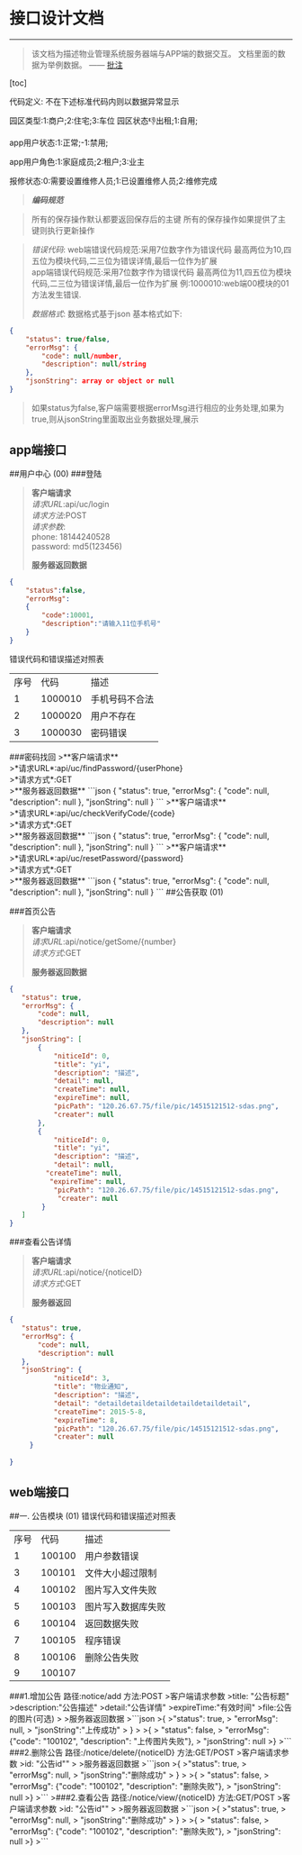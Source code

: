 # 接口设计文档
---------------------
> 该文档为描述物业管理系统服务器端与APP端的数据交互。
> 文档里面的数据为举例数据。        —— [批注](mailto:kangbiao@kangbiao.org)

[toc]

代码定义:
不在下述标准代码内则以数据异常显示

园区类型:1:商户;2:住宅;3:车位
园区状态:-1:出租;1:自用;

app用户状态:1:正常;-1:禁用;

app用户角色:1:家庭成员;2:租户;3:业主

报修状态:0:需要设置维修人员;1:已设置维修人员;2:维修完成

>***编码规范***<br/>

> 所有的保存操作默认都要返回保存后的主键
> 所有的保存操作如果提供了主键则执行更新操作


>*错误代码*:
>web端错误代码规范:采用7位数字作为错误代码
>最高两位为10,四五位为模块代码,二三位为错误详情,最后一位作为扩展<br/>
>app端错误代码规范:采用7位数字作为错误代码
>最高两位为11,四五位为模块代码,二三位为错误详情,最后一位作为扩展
>例:1000010:web端00模块的01方法发生错误.
>
>*数据格式*:
>数据格式基于json
>基本格式如下:
```json
{
    "status": true/false,
    "errorMsg": {
        "code": null/number,
        "description": null/string
    },
    "jsonString": array or object or null
}
```
>如果status为false,客户端需要根据errorMsg进行相应的业务处理,如果为true,则从jsonString里面取出业务数据处理,展示

**app端接口**
--------------

##用户中心 (00)
###登陆
>**客户端请求**<br/>
>*请求URL*:api/uc/login<br/>
>*请求方法*:POST<br/>
>*请求参数*:<br/>
>phone: 18144240528<br/>
>password: md5(123456)
>
>**服务器返回数据**
```json
{
	"status":false,
	"errorMsg":
	{
		"code":10001,
		"description":"请输入11位手机号"
	}
}
```
错误代码和错误描述对照表
<table>
<tr><td>序号</td><td>代码</td><td>描述</td></tr>
<tr><td>1</td><td>1000010</td><td>手机号码不合法 </td></tr>
<tr><td>2</td><td>1000020</td><td>用户不存在</td></tr>
<tr><td>3</td><td>1000030</td><td>密码错误</td></tr>
</table>
###密码找回
>**客户端请求**<br/>
>*请求URL*:api/uc/findPassword/{userPhone}<br/>
>*请求方式*:GET<br/>
>**服务器返回数据**
```json
{
   "status": true,
   "errorMsg": {
       "code": null,
       "description": null
   },
   "jsonString": null 
}
```
>**客户端请求**<br/>
>*请求URL*:api/uc/checkVerifyCode/{code}<br/>
>*请求方式*:GET<br/>
>**服务器返回数据**
```json
{
   "status": true,
   "errorMsg": {
       "code": null,
       "description": null
   },
   "jsonString": null 
}
```
>**客户端请求**<br/>
>*请求URL*:api/uc/resetPassword/{password}<br/>
>*请求方式*:GET<br/>
>**服务器返回数据**
```json
{
   "status": true,
   "errorMsg": {
       "code": null,
       "description": null
   },
   "jsonString": null 
}
```
##公告获取 (01)

###首页公告
>**客户端请求**<br/>
>*请求URL*:api/notice/getSome/{number}<br/>
>*请求方式*:GET
>
>**服务器返回数据**
```json
{
   "status": true,
   "errorMsg": {
       "code": null,
       "description": null
   },
   "jsonString": [
       {
           "niticeId": 0,
           "title": "yi",
           "description": "描述",
           "detail": null,
           "createTime": null,
           "expireTime": null,
           "picPath": "120.26.67.75/file/pic/14515121512-sdas.png",
           "creater": null
       },
       {
           "niticeId": 0,
           "title": "yi",
           "description": "描述",
           "detail": null,
         "createTime": null,
          "expireTime": null,
           "picPath": "120.26.67.75/file/pic/14515121512-sdas.png",
            "creater": null
        }
   ]
}
```

###查看公告详情
>**客户端请求**<br/>
>*请求URL*:api/notice/{noticeID}<br/>
>*请求方式*:GET
>
>**服务器返回**
```json
{
   "status": true,
   "errorMsg": {
       "code": null,
       "description": null
   },
   "jsonString": {
           "niticeId": 3,
           "title": "物业通知",
           "description": "描述",
           "detail": "detaildetaildetaildetaildetaildetail",
           "createTime": 2015-5-8,
           "expireTime": 8,
           "picPath": "120.26.67.75/file/pic/14515121512-sdas.png",
           "creater": null
     }
       
}
```

**web端接口**
------------------
##一. 公告模块 (01)
错误代码和错误描述对照表
<table>
<tr><td>序号</td><td>代码</td><td>描述</td></tr>
<tr><td>1</td><td>100100</td><td>用户参数错误</td></tr>
<tr><td>3</td><td>100101</td><td>文件大小超过限制</td></tr>
<tr><td>4</td><td>100102</td><td>图片写入文件失败</td></tr>
<tr><td>5</td><td>100103</td><td>图片写入数据库失败</td></tr>
<tr><td>6</td><td>100104</td><td>返回数据失败</td></tr>
<tr><td>7</td><td>100105</td><td>程序错误</td></tr>
<tr><td>8</td><td>100106</td><td>删除公告失败</td></tr>
<tr><td>9</td><td>100107</td><td></td></tr>
</table>
###1.增加公告
路径:notice/add   方法:POST
>客户端请求参数
>title: "公告标题"
>description:"公告描述"
>detail:"公告详情"
>expireTime:"有效时间"
>file:公告的图片(可选)
>
>服务器返回数据
>```json
>{ 
>"status": true,
> "errorMsg": null,
> "jsonString":"上传成功"
> }
> 
>{
> "status": false,
> "errorMsg": {"code": "100102", "description": "上传图片失败"},
> "jsonString": null
>}
>```
###2.删除公告
路径:/notice/delete/{noticeID}  方法:GET/POST
>客户端请求参数
>id: "公告id""
>
>服务器返回数据
>```json
>{ 
>"status": true,
> "errorMsg": null,
> "jsonString":"删除成功"
> }
> 
>{
> "status": false,
> "errorMsg": {"code": "100102", "description": "删除失败"},
> "jsonString": null
>}
>```
>###2.查看公告
路径:/notice/view/{noticeID}  方法:GET/POST
>客户端请求参数
>id: "公告id""
>
>服务器返回数据
>```json
>{ 
>"status": true,
> "errorMsg": null,
> "jsonString":"删除成功"
> }
> 
>{
> "status": false,
> "errorMsg": {"code": "100102", "description": "删除失败"},
> "jsonString": null
>}
>```

